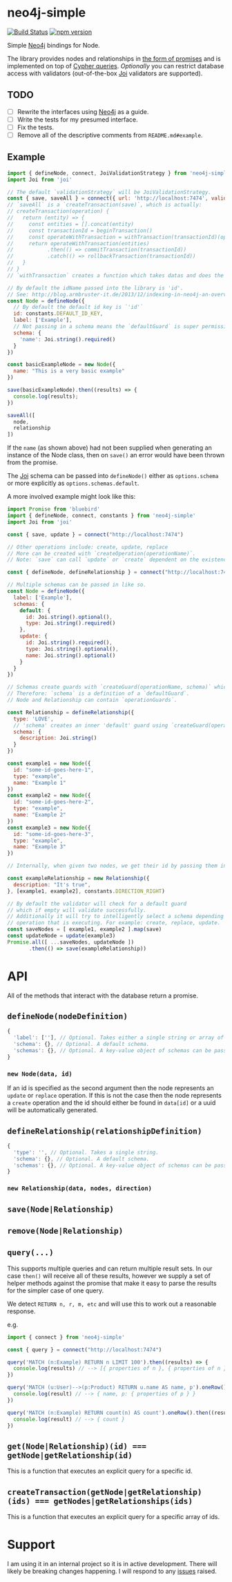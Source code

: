 # neo4j-simple

[![Build Status](https://travis-ci.org/sebinsua/neo4j-simple.png)](https://travis-ci.org/sebinsua/neo4j-simple) [![npm version](https://badge.fury.io/js/neo4j-simple.svg)](https://npmjs.org/package/neo4j-simple)

Simple [Neo4j](http://neo4j.com/) bindings for Node.

The library provides nodes and relationships in [the form of promises](https://github.com/kevinbeaty/any-promise) and is implemented on top of [Cypher queries](http://neo4j.com/developer/cypher-query-language/). *Optionally* you can restrict database access with validators (out-of-the-box [Joi](https://github.com/hapijs/joi) validators are supported).

## TODO

- [ ] Rewrite the interfaces using [Neo4j](http://neo4j.com/docs/api/javascript-driver/current/class/src/v1/) as a guide.
- [ ] Write the tests for my presumed interface.
- [ ] Fix the tests.
- [ ] Remove all of the descriptive comments from `README.md#example`.

## Example

```javascript
import { defineNode, connect, JoiValidationStrategy } from 'neo4j-simple'
import Joi from 'joi'

// The default `validationStrategy` will be JoiValidationStrategy.
const { save, saveAll } = connect({ url: 'http://localhost:7474', validationStrategy: JoiValidationStrategy } )
// `saveAll` is a `createTransaction(save)`, which is actually:
// createTransaction(operation) {
//   return (entity) => {
//     const entities = [].concat(entity)
//     const transactionId = beginTransaction()
//     const operateWithTransaction = withTransaction(transactionId)(operation)
//     return operateWithTransaction(entities)
//           .then(() => commitTransaction(transactionId))
//           .catch(() => rollbackTransaction(transactionId))
//   }
// }
// `withTransaction` creates a function which takes datas and does the required stuffs to do validations, concatenate queries, etc.

// By default the idName passed into the library is 'id'.
// See: http://blog.armbruster-it.de/2013/12/indexing-in-neo4j-an-overview/
const Node = defineNode({
  // By default the default id key is `'id'`
  id: constants.DEFAULT_ID_KEY,
  label: ['Example'],
  // Not passing in a schema means the `defaultGuard` is super permissive.
  schema: {
    'name': Joi.string().required()
  }
})

const basicExampleNode = new Node({
  name: "This is a very basic example"
})

save(basicExampleNode).then((results) => {
  console.log(results);
})

saveAll([
  node,
  relationship
])
```

If the `name` (as shown above) had not been supplied when generating an instance of the Node class, then on `save()` an error would have been thrown from the promise.

The [Joi](https://github.com/hapijs/joi) schema can be passed into `defineNode()` either as `options.schema` or more explicitly as `options.schemas.default`.

A more involved example might look like this:

```javascript
import Promise from 'bluebird'
import { defineNode, connect, constants } from 'neo4j-simple'
import Joi from 'joi'

const { save, update } = connect("http://localhost:7474")

// Other operations include: create, update, replace
// More can be created with `createOperation(operationName)`.
// Note: `save` can call `update` or `create` dependent on the existence of an id or not.

const { defineNode, defineRelationship } = connect("http://localhost:7474")

// Multiple schemas can be passed in like so.
const Node = defineNode({
  label: ['Example'],
  schemas: {
    default: {
      id: Joi.string().optional(),
      type: Joi.string().required()
    },
    update: {
      id: Joi.string().required(),
      type: Joi.string().optional(),
      name: Joi.string().optional()
    }
  }
})

// Schemas create guards with `createGuard(operationName, schema)` which outputs a `guard` function.
// Therefore: `schema` is a definition of a `defaultGuard`.
// Node and Relationship can contain `operationGuards`.

const Relationship = defineRelationship({
  type: 'LOVE',
  // 'schema' creates an inner 'default' guard using `createGuard(operationName, schema)`.
  schema: {
    description: Joi.string()
  }
})

const example1 = new Node({
  id: "some-id-goes-here-1",
  type: "example",
  name: "Example 1"
})
const example2 = new Node({
  id: "some-id-goes-here-2",
  type: "example",
  name: "Example 2"
})
const example3 = new Node({
  id: "some-id-goes-here-3",
  type: "example",
  name: "Example 3"
})

// Internally, when given two nodes, we get their id by passing them into an `id(node)`

const exampleRelationship = new Relationship({
  description: "It's true",
}, [example1, example2], constants.DIRECTION_RIGHT)

// By default the validator will check for a default guard
// which if empty will validate successfully.
// Additionally it will try to intelligently select a schema depending on the
// operation that is executing. For example: create, replace, update.
const saveNodes = [ example1, example2 ].map(save)
const updateNode = update(example3)
Promise.all([ ...saveNodes, updateNode ])
       .then(() => save(exampleRelationship))

```

# API

All of the methods that interact with the database return a promise.

## `defineNode(nodeDefinition)`

```javascript
{
  'label': [''], // Optional. Takes either a single string or array of labels.
  'schema': {}, // Optional. A default schema.
  'schemas': {}, // Optional. A key-value object of schemas can be passed in.
}
```

### `new Node(data, id)`

If an id is specified as the second argument then the node represents an `update` or `replace` operation. If this is not the case then the node represents a `create` operation and the id should either be found in `data[id]` or a uuid will be automatically generated.

## `defineRelationship(relationshipDefinition)`

```javascript
{
  'type': '', // Optional. Takes a single string.
  'schema': {}, // Optional. A default schema.
  'schemas': {}, // Optional. A key-value object of schemas can be passed in.
}
```

### `new Relationship(data, nodes, direction)`

## `save(Node|Relationship)`

## `remove(Node|Relationship)`

## `query(...)`

This supports multiple queries and can return multiple result sets. In our case `then()` will receive all of these results, however we supply a set of helper methods against the promise that make it easy to parse the results for the simpler case of one query.

We detect `RETURN n, r, m, etc` and will use this to work out a reasonable response.

e.g.

```javascript
import { connect } from 'neo4j-simple'

const { query } = connect("http://localhost:7474")

query('MATCH (n:Example) RETURN n LIMIT 100').then((results) => {
  console.log(results) // --> [{ properties of n }, { properties of n }]
})

query('MATCH (u:User)-->(p:Product) RETURN u.name AS name, p').oneRow().then((result) => {
  console.log(result) // --> { name, p: { properties of p } }
})

query('MATCH (n:Example) RETURN count(n) AS count').oneRow().then((result) => {
  console.log(result) // --> { count }
})
```

## `get(Node|Relationship)(id) === getNode|getRelationship(id)`

This is a function that executes an explicit query for a specific id.

## `createTransaction(getNode|getRelationship)(ids) === getNodes|getRelationships(ids)`

This is a function that executes an explicit query for a specific array of ids.

# Support

I am using it in an internal project so it is in active development. There will likely be breaking changes happening. I will respond to any [issues](https://github.com/sebinsua/neo4j-simple/issues) raised.
